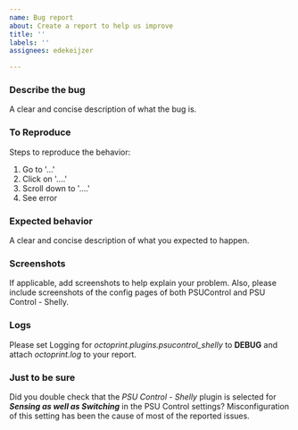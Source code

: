 ```yaml
---
name: Bug report
about: Create a report to help us improve
title: ''
labels: ''
assignees: edekeijzer

---
```


### Describe the bug
A clear and concise description of what the bug is.

### To Reproduce
Steps to reproduce the behavior:
1. Go to '...'
2. Click on '....'
3. Scroll down to '....'
4. See error

### Expected behavior
A clear and concise description of what you expected to happen.

### Screenshots
If applicable, add screenshots to help explain your problem. Also, please include screenshots of the config pages of both PSUControl and PSU Control - Shelly.

### Logs
Please set Logging for *octoprint.plugins.psucontrol_shelly* to **DEBUG** and attach *octoprint.log* to your report.

### Just to be sure
Did you double check that the *PSU Control - Shelly* plugin is selected for ***Sensing as well as Switching*** in the PSU Control settings? Misconfiguration of this setting has been the cause of most of the reported issues.
